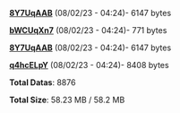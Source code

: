 [**8Y7UqAAB**](/data/8Y7UqAAB.txt) (08/02/23 - 04:24)- 6147 bytes

[**bWCUqXn7**](/data/bWCUqXn7.txt) (08/02/23 - 04:24)- 771 bytes

[**8Y7UqAAB**](/data/8Y7UqAAB.txt) (08/02/23 - 04:24)- 6147 bytes

[**q4hcELpY**](/data/q4hcELpY.txt) (08/02/23 - 04:24)- 8408 bytes

**Total Datas**: 8876

**Total Size**: 58.23 MB / 58.2 MB